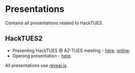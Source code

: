 # Presentations

Contains all presentations related to HackTUES.

## HackTUES2
- Presenting HackTUES @ AZ-TUES meeting - [here](az-tues/index.html), [online](https://rawgit.com/HackTUES/resources/master/presentations/az-tues/index.html).
- Opening presentation - [here](opening/index.html).

All presentations use [reveal.js](https://github.com/hakimel/reveal.js/).
